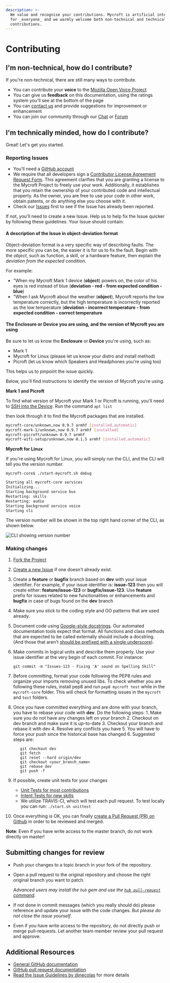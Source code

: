 ```yaml
---
description: >-
  We value and recognise your contributions. Mycroft is artificial intelligence
  for _everyone_ and we warmly welcome both non-technical and technical
  contributions.
---
```


# Contributing

## I'm non-technical, how do I contribute?

If you're non-technical, there are still many ways to contribute.

* You can contribute your **voice** to the [Mozilla Open Voice Project](https://voice.mozilla.org/)
* You can give us **feedback** on this documentation, using the ratings system you'll see at the bottom of the page
* You can [contact us](https://mycroft.ai/contact) and provide suggestions for improvement or enhancement
* You can join our community through our [Chat](https://chat.mycroft.ai) or [Forum](https://community.mycroft.ai)

## I'm technically minded, how do I contribute?

Great! Let's get you started.

### Reporting Issues

* You'll need a [GitHub account](https://github.com/signup/free)
* We require that all developers sign a [Contributor License Agreement Request Form](https://mycroft.ai/cla/). This agreement clarifies that you are granting a license to the Mycroft Project to freely use your work.  Additionally, it establishes that you retain the ownership of your contributed code and intellectual property.  As the owner, you are free to use your code in other work, obtain patents, or do anything else you choose with it.
* Check our [Issues](https://github.com/issues?user=MycroftAI) first to see if the Issue has already been reported.

If not, you'll need to create a new Issue. Help us to help fix the Issue quicker by following these guidelines. Your Issue should contain:

#### A description of the Issue in object-deviation format

Object-deviation format is a very specific way of describing faults. The more specific you can be, the easier it is for us to fix the fault. Begin with the _object_, such as function, a skill, or a hardware feature, then explain the _deviation from the expected condition_.

For example:

* "When my Mycroft Mark 1 device \(**object**\) powers on, the color of his eyes is red instead of blue \(**deviation - red - from expected condition - blue**\)
* "When I ask Mycroft about the weather \(**object**\), Mycroft reports the low temperature correctly, but the high temperature is incorrectly reported as the low temperature \(**deviation - incorrect temperature - from expected condition - correct temperature**

#### The Enclosure or Device you are using, and the version of Mycroft you are using

Be sure to let us know the **Enclosure** or **Device** you're using, such as:

* Mark 1
* Mycroft for Linux \(please let us know your distro and install method\)
* Picroft \(let us know which Speakers and Headphones you're using too\)

This helps us to pinpoint the issue quickly.

Below, you'll find instructions to identify the version of Mycroft you're using.

**Mark 1 and Picroft**

To find what version of Mycroft your Mark 1 or Picroft is running, you'll need to [SSH into the Device](https://mycroft-ai.gitbook.io/docs/using-mycroft-ai/get-mycroft/mark-1#connecting-to-the-mark-1-via-ssh). Run the command `apt list`

then look through it to find the Mycroft packages that are installed.

```bash
mycroft-core/unknown,now 0.9.7 armhf [installed,automatic]
mycroft-mark-1/unknown,now 0.9.7 armhf [installed]
mycroft-picroft/unknown 0.9.7 armhf
mycroft-wifi-setup/unknown,now 0.1.5 armhf [installed,automatic]
```

**Mycroft for Linux**

If you're using Mycroft for Linux, you will simply run the CLI, and the CLI will tell you the version number.

`mycroft-core$ ./start-mycroft.sh debug`

```bash
Starting all mycroft-core services
Initializing...
Starting background service bus
Restarting: skills
Restarting: audio
Starting background service voice
Starting cli
```

The version number will be shown in the top right hand corner of the CLI, as shown below.

![CLI showing version number](https://mycroft.ai/wp-content/uploads/2017/12/CLI-showing-version-number.png)

### Making changes

1. [Fork the Project](https://help.github.com/articles/fork-a-repo/)
2. [Create a new Issue](https://help.github.com/articles/creating-an-issue/) if one doesn't already exist.
3. Create a **feature** or **bugfix** branch based on **dev** with your issue identifier. For example, if your issue identifier is: **issue-123** then you will create either: **feature/issue-123** or **bugfix/issue-123**. Use **feature** prefix for issues related to new functionalities or enhancements and **bugfix** in case of bugs found on the **dev** branch
4. Make sure you stick to the coding style and OO patterns that are used already.
5. Document code using [Google-style docstrings](http://sphinxcontrib-napoleon.readthedocs.io/en/latest/example_google.html).  Our automated documentation tools expect that format.  All functions and class methods that are expected to be called externally should include a docstring.  \(And those that aren't [should be prefixed with a single underscore](https://docs.python.org/2/tutorial/classes.html#private-variables-and-class-local-references)\).
6. Make commits in logical units and describe them properly. Use your issue identifier at the very begin of each commit. For instance:

   `git commit -m "Issues-123 - Fixing 'A' sound on Spelling Skill"`

7. Before committing, format your code following the PEP8 rules and organize your imports removing unused libs. To check whether you are following these rules, install pep8 and run `pep8 mycroft test` while in the `mycroft-core` folder. This will check for formatting issues in the `mycroft` and `test` folders.
8. Once you have committed everything and are done with your branch, you have to rebase your code with **dev**. Do the following steps: 1. Make sure you do not have any changes left on your branch 2. Checkout on dev branch and make sure it is up-to-date 3. Checkout your branch and rebase it with dev 4. Resolve any conflicts you have 5. You will have to force your push since the historical base has changed 6. Suggested steps are:

   ```text
      git checkout dev
      git fetch
      git reset --hard origin/dev
      git checkout <your_branch_name>
      git rebase dev
      git push -f
   ```

9. If possible, create unit tests for your changes
   * [Unit Tests for most contributions](https://github.com/MycroftAI/mycroft-core/tree/dev/test)
   * [Intent Tests for new skills](https://docs.mycroft.ai/development/creating-a-skill#testing-your-skill)
   * We utilize TRAVIS-CI, which will test each pull request. To test locally you can run: `./start.sh unittest`
10. Once everything is OK, you can finally [create a Pull Request \(PR\) on Github](https://help.github.com/articles/using-pull-requests/) in order to be reviewed and merged.

**Note**: Even if you have write access to the master branch, do not work directly on master!

## Submitting changes for review

* Push your changes to a topic branch in your fork of the repository.
* Open a pull request to the original repository and choose the right original branch you want to patch.

  _Advanced users may install the `hub` gem and use the_ [_`hub pull-request` command_](https://github.com/defunkt/hub#git-pull-request)_._

* If not done in commit messages \(which you really should do\) please reference and update your issue with the code changes. But _please do not close the issue yourself_.
* Even if you have write access to the repository, do not directly push or merge pull-requests. Let another team member review your pull request and approve.

## Additional Resources

* [General GitHub documentation](https://help.github.com/)
* [GitHub pull request documentation](https://help.github.com/articles/about-pull-requests/)
* [Read the Issue Guidelines by @necolas](https://github.com/necolas/issue-guidelines/blob/master/CONTRIBUTING.md) for more details


